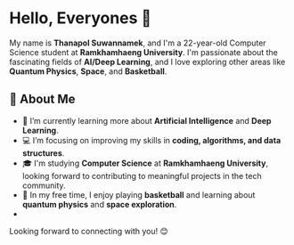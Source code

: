 # Hello, Everyones 👋

My name is **Thanapol Suwannamek**, and I'm a 22-year-old Computer Science student at **Ramkhamhaeng University**. I'm passionate about the fascinating fields of **AI/Deep Learning**, and I love exploring other areas like **Quantum Physics**, **Space**, and **Basketball**.

## 🚀 About Me
- 🌱 I’m currently learning more about **Artificial Intelligence** and **Deep Learning**.
- 💻 I’m focusing on improving my skills in **coding, algorithms, and data structures**.
- 🎓 I'm studying **Computer Science** at **Ramkhamhaeng University**, looking forward to contributing to meaningful projects in the tech community.
- 🏀 In my free time, I enjoy playing **basketball** and learning about **quantum physics** and **space exploration**.
- 


Looking forward to connecting with you! 😊

<!---
abdulthemagician/abdulthemagician is a ✨ special ✨ repository because its `README.md` (this file) appears on your GitHub profile.
You can click the Preview link to take a look at your changes.
--->
